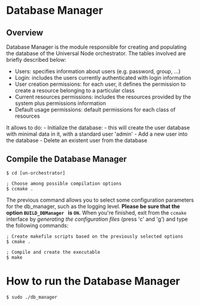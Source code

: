 # Database Manager


## Overview

Database Manager is the module responsible for creating and populating the database of the Universal Node orchestrator. The tables involved are briefly described below:
- Users: specifies information about users (e.g. password, group, ...)
- Login: includes the users currently authenticated with login information
- User creation permissions: for each user, it defines the permission to create a resource belonging to a particular class
- Current resources permissions: includes the resources provided by the system plus permissions information
- Default usage permissions: default permissions for each class of resources

It allows to do:
    -  Initialize the database:
        - this will create the user database with minimal data in it, with a standard user 'admin'
    -  Add a new user into the database
    -  Delete an existent user from the database


## Compile the Database Manager

	$ cd [un-orchestrator]

	; Choose among possible compilation options
	$ ccmake .

The previous command allows you to select some configuration parameters for the
db_manager, such as the logging level.
**Please be sure that the option `BUILD_DBManager ` is `ON`.**
When you're finished, exit from the `ccmake` interface by 
*generating the configuration files* (press 'c' and 'g')
and type the following commands:

	; Create makefile scripts based on the previously selected options
	$ cmake .

	; Compile and create the executable
	$ make

# How to run the Database Manager

	$ sudo ./db_manager

